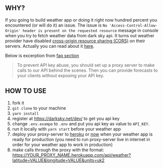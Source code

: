 ## WHY?
If you going to build weather app or doing it right now hundred percent you encountered (or will do it) an issue. The issue 
is `No 'Access-Control-Allow-Origin' header is present on the requested resource` message in console when you try to fetch weather data from 
dark sky api. It turns out weather provider have disabled [cross-origin resource sharing (CORS)](https://developer.mozilla.org/en-US/docs/Web/HTTP/Access_control_CORS)
on their servers. Actually you can read about it [here](https://darksky.net/dev/docs/faq#cross-origin).  

Below is excerption from [faq section](https://darksky.net/dev/docs/faq#cross-origin)
> To prevent API key abuse, you should set up a proxy server to make calls to our API behind the scenes. 
> Then you can provide forecasts to your clients without exposing your API key.

## HOW TO USE
1. fork it
2. `git clone` to your machine
3. `yarn install`
4. register at https://darksky.net/dev/ to get you api key
5. change `.env.exampe` to `.env` and put you api key as value to `API_KEY`. 
6. run it locally with `yarn start` before your weather app
7. deploy your proxy-server to [heroku](https://heroku.com) or 
[now](https://zeit.co/now) when your weather app is ready for production
(you need to run proxy-server live in internet in order for your weather app to work in production)
8. make calls through the proxy with the format: https://YOUR_PROXY_NAME.herokuapp.com/api/weather?latitude=VALUE&longitude=VALUE&units=uk2

